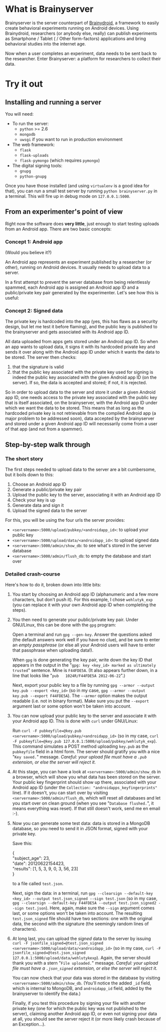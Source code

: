 What is Brainyserver
====================

Brainyserver is the server counterpart of [Brainydroid](http://code.google.com/p/behavioral-experiments-android/), a framework to easily create behavioral experiments running on Android devices. Using Brainydroid, researchers (or anybody else, really) can publish experiments as Smartphone / Tablet ( / Other form-factors) applications and bring behavioral studies into the internet age.

Now when a user completes an experiment, data needs to be sent back to the researcher. Enter Brainyserver: a platform for researchers to collect their data.


Try it out
==========


Installing and running a server
-------------------------------

You will need:

 * To run the server:
     * `python` >= 2.6
     * `mongodb`
     * `uwsgi` if you want to run in production environment
 * The web framework:
     * `flask`
     * `flask-uploads`
     * `flask-pymongo` (which requires `pymongo`)
 * The digital signing tools:
     * `gnupg`
     * `python-gnupg`

Once you have those installed (and using `virtualenv` is a good idea for that), you can run a small test server by running `python brainyserver.py` in a terminal. This will fire up in debug mode on `127.0.0.1:5000`.


From an experimenter's point of view
------------------------------------

Right now the software does **very little**, just enough to start testing uploads from an Android app. There are two basic concepts:

### Concept 1: Android app

(Would you believe it?)

An Android app represents an experiment published by a researcher (or other), running on Android devices. It usually needs to upload data to a server.

In a first attempt to prevent the server database from being relentlessly spammed, each Android app is assigned an Android app ID and a public/private key pair generated by the experimenter. Let's see how this is useful:

### Concept 2: Signed data

The private key is hardcoded into the app (yes, this has flaws as a security design, but let me test it before flaming), and the public key is published to the brainyserver and gets associated with its Android app ID.

All data uploaded from apps gets stored under an Android app ID. So when an app wants to upload data, it signs it with its hardcoded private key and sends it over along with the Android app ID under which it wants the data to be stored. The server then checks:

 1. that the signature is valid
 2. that the public key associated with the private key used for signing is indeed the public key associated with the given Android app ID (on the server). If so, the data is accepted and stored; if not, it is rejected.

So in order to upload data to the server and store it under a given Android app ID, one needs access to the private key associated with the public key that is itself associated, on the brainyserver, with the Android app ID under which we want the data to be stored. This means that as long as the hardcoded private key is not retrievable from the compiled Android app (a major problem to be addressed soon), data accepted by the brainyserver and stored under a given Android app ID will necessarily come from a user of that app (and not from a spammer).


Step-by-step walk through
-------------------------

### The short story

The first steps needed to upload data to the server are a bit cumbersome, but it boils down to this:

 1. Choose an Android app ID
 2. Generate a public/private key pair
 3. Upload the public key to the server, associating it with an Android app ID
 4. Check your key is up
 5. Generate data and sign it
 6. Upload the signed data to the server

For this, you will be using the four urls the server provides:

 * `<servername>:5000/upload/pubkey/<androidapp_id>`: to upload your public key
 * `<servername>:5000/upload/data/<androidapp_id>`: to upload signed data
 * `<servername>:5000/admin/show_db`: to see what's stored in the server database
 * `<servername>:5000/admin/flush_db`: to empty the database and start over

### Detailed crash-course

Here's how to do it, broken down into little bits:

 1. You start by choosing an Android app ID (alphanumeric and a few more characters, but don't push it). For this example, I chose `wehlutyk_exp` (you can replace it with your own Android app ID when completing the steps).

 2. You then need to generate your public/private key pair. Under GNU/Linux, this can be done with the `gpg` program:

    Open a terminal and run `gpg --gen-key`. Answer the questions asked (the default answers work well if you have no clue), and be sure to enter an *empty passphrase* (or else all your Android users will have to enter that passphrase when uploading data!).

    When `gpg` is done generating the key pair, write down the key ID that appears in the output in the "`gpg: key <key_id> marked as ultimately trusted`" sentence. Mine is `F44FDE5A`. (It also appears further down, in a line that looks like "`pub   1024R/F44FDE5A 2012-06-22`".)

     Next, export your public key to a file by running `gpg --armor --output key.pub --export <key_id>` (so in my case, `gpg --armor --output key.pub --export F44FDE5A`). The `--armor` option makes the output readable (i.e. not in binary format). Make sure you put the `--export` argument last or some option won't be taken into account.

 3. You can now upload your public key to the server and associate it with your Android app ID. This is done with `curl` under GNU/Linux:

    Run `curl -F pubkeyfile=@key.pub <servername>:5000/upload/pubkey/<androidapp_id>` (so in my case, `curl -F pubkeyfile=@key.pub 127.0.0.1:5000/upload/pubkey/wehlutyk_exp`). This command simulates a POST method uploading `key.pub` as the `pubkeyfile` field in a html form. The server should gratify you with a nice "`Key saved.`" message. *Careful: your upload file must have a `.pub` extension, or else the server will reject it.*

 4. At this stage, you can have a look at `<servername>:5000/admin/show_db` in a browser, which will show you what data has been stored on the server. Your public key fingerprint should show up there, associated with your Android app ID (under the `Collection: "androidapps_keyfingerprints"` line). If it doesn't, you can start over by visiting `<servername>:5000/admin/flush_db`, which will reset all databases and let you start over on clean ground (when you see "`Database flushed.`", it means everything was reset). If that still doesn't work, send me en email :-).

 5. Now you can generate some test data: data is stored in a MongoDB database, so you need to send it in JSON format, signed with your private key.

    Save this:

    {  
        "subject_age": 23,  
        "date": 20120622154423,  
        "results": [1, 5, 3, 9, 0, 3, 56, 23]  
    }

    to a file called `test.json`.

    Next, sign the data: in a terminal, run `gpg --clearsign --default-key <key_id> --output test.json_signed --sign test.json` (so in my case, `gpg --clearsign --default-key F44FDE5A --output test.json_signed2 --sign test.json`). Here, again, make sure the `--sign` argument comes last, or some options won't be taken into account. The resulting `test.json_signed` file should have two sections: one with the original data, the second with the signature (the seemingly random lines of characters).

 6. At long last, you can upload the *signed* data to the server by issuing `curl -F jsonfile_signed=@test.json_signed <servername>:5000/upload/data/<androidapp_id>` (so in my case, `curl -F jsonfile_signed=@test.json_signed 127.0.0.1:5000/upload/data/wehlutykexp`). Again, the server should thank you with a stern "`File uploaded.`" message. *Careful: your upload file must have a `.json_signed` extension, or else the server will reject it.*

    You can now check that your data was stored in the database by visiting `<servername>:5000/admin/show_db`. (You'll notice the added `_id` field, which is internal to MongoDB, and `androidapp_id` field, added by the brainyserver to identify the data.)

    Finally, if you test this procedure by signing your file with another private key (one for which the public key was not published to the server), claiming another Android app ID, or even not signing your data at all, you should see the server reject it (or more likely crash because of an Exception...).
